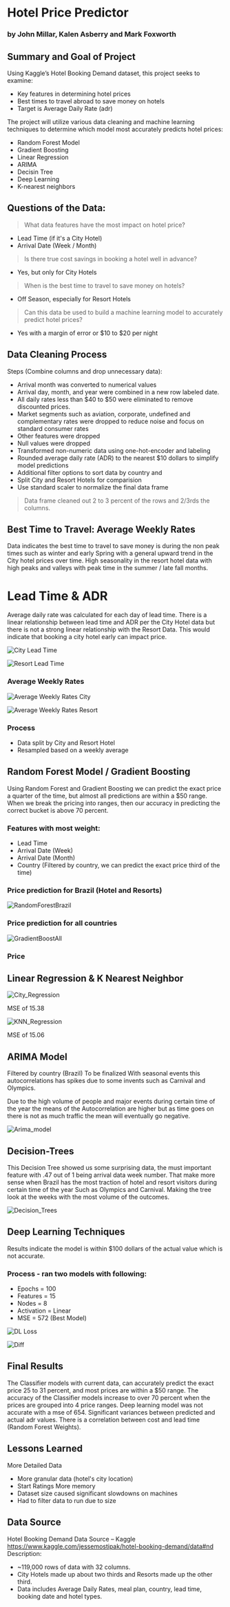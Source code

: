 # Hotel Price Predictor
### by John Millar, Kalen Asberry and Mark Foxworth

## Summary and Goal of Project

Using Kaggle’s Hotel Booking Demand dataset, this project seeks to examine:
* Key features in determining hotel prices
* Best times to travel abroad  to save money on hotels
* Target is Average Daily Rate (adr)

The project will utilize various data cleaning and machine learning techniques to determine which model most accurately predicts hotel prices:
* Random Forest Model
* Gradient Boosting
* Linear Regression
* ARIMA
* Decisin Tree
* Deep Learning
* K-nearest neighbors

## Questions of the Data:

> What data features have the most impact on hotel price?
* Lead Time (if it's a City Hotel)
* Arrival Date (Week / Month)

> Is there true cost savings in booking a hotel well in advance? 
* Yes, but only for City Hotels

> When is the best time to travel to save money on hotels?
* Off Season, especially for Resort Hotels

> Can this data be used to build a machine learning model to accurately predict hotel prices? 
* Yes with a margin of error or $10 to $20 per night

## Data Cleaning Process

Steps (Combine columns and drop unnecessary data):
* Arrival month was converted to numerical values
* Arrival day, month, and year were combined in a new row labeled date.
* All daily rates less than $40 to $50 were eliminated to remove discounted prices.
* Market segments such as aviation, corporate, undefined and complementary rates were dropped to reduce noise and focus on standard consumer rates
* Other features were dropped
* Null values were dropped
* Transformed non-numeric data using one-hot-encoder and labeling
* Rounded average daily rate (ADR) to the nearest $10 dollars to simplify model predictions
* Additional filter options to sort data by country and 
* Split City and Resort Hotels for comparision
* Use standard scaler to normalize the final data frame

> Data frame cleaned out 2 to 3 percent of the rows and 2/3rds the columns.

## Best Time to Travel: Average Weekly Rates

Data indicates the best time to travel to save money is during the non peak times such as winter and early Spring with a general upward trend in the City hotel prices over time.
High seasonality in the resort hotel data with high peaks and valleys with peak time in the summer / late fall months.

# Lead Time & ADR

Average daily rate was calculated for each day of lead time.  There is a linear relationship between lead time and ADR per the City Hotel data but there is not a strong linear relationship with the Resort Data.  This would indicate that booking a city hotel early can impact price.  

![City Lead Time](Images/City_lead_time_to_adr.PNG)

![Resort Lead Time](Images/Resort_lead_time_to_adr.PNG)


### Average Weekly Rates
![Average Weekly Rates City](Images/Weekly_city_rate_date.PNG)

![Average Weekly Rates Resort](Images/Weekly_resort_rate_date.PNG)

### Process
* Data split by City and Resort Hotel
* Resampled based on a weekly average

## Random Forest Model / Gradient Boosting

Using Random Forest and Gradient Boosting we can predict the exact price a quarter of the time, but almost all predictions are within a $50 range. 
When we break the pricing into ranges, then our accuracy in predicting the correct bucket is above 70 percent.

### Features with most weight:
* Lead Time
* Arrival Date (Week)
* Arrival Date (Month)
* Country (Filtered by country, we can predict the exact price third of the time)

### Price prediction for Brazil (Hotel and Resorts)
![RandomForestBrazil](Images/All_BRA.png)

### Price prediction for all countries
![GradientBoostAll](Images/Avg_GradientBoosting.png)

### Price 

## Linear Regression & K Nearest Neighbor

![City_Regression](Images/Linear_reg_city.PNG)

MSE of 15.38

![KNN_Regression](Images/KNN_city_data.PNG)

MSE of 15.06

## ARIMA Model
Filtered by country (Brazil)
To be finalized
With seasonal events this autocorrelations has spikes due to some invents such as Carnival and Olympics.

Due to the high volume of people and major events during certain time of the year the means of the Autocorrelation are higher but as time goes on there is not as much traffic the mean will eventually go negative.

![Arima_model](Images/Arima_Model.PNG)

## Decision-Trees
This Decision Tree showed us some surprising data, the must important feature with .47 out of 1 being arrival data week number. That make more sense when Brazil has the most traction of hotel and resort visitors during certain time of the year Such as Olympics and Carnival. Making the tree look at the weeks with the most volume of the outcomes.

![Decision_Trees](Images/Decision_Trees.PNG)

## Deep Learning Techniques

Results indicate the model is within $100 dollars of the actual value which is not accurate. 

### Process - ran two models with following:
* Epochs = 100
* Features = 15
* Nodes = 8
* Activation = Linear
* MSE = 572 (Best Model)

![DL Loss](Images/DL_Loss_Results.PNG)

![Diff](Images/Deep_Learning_Diff.PNG)

## Final Results

The Classifier models with current data, can accurately predict the exact price 25 to 31 percent, and most prices are within a $50 range.
The accuracy of the Classifier models increase to over 70 percent when the prices are grouped into 4 price ranges.
Deep learning model was not accurate with a mse of 654.  Significant variances between predicted and actual adr values.
There is a correlation between cost and lead time (Random Forest Weights).

## Lessons Learned

More Detailed Data
* More granular data (hotel's city location)
* Start Ratings
More memory
* Dataset size caused significant slowdowns on machines
* Had to filter data to run due to size

## Data Source

Hotel Booking Demand Data 
Source – Kaggle
https://www.kaggle.com/jessemostipak/hotel-booking-demand/data#nd
Description:
* ~119,000 rows of data with 32 columns.
* City Hotels made up about two thirds and Resorts made up the other third.
* Data includes Average Daily Rates, meal plan, country, lead time, booking date and hotel types.
